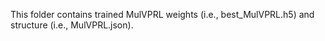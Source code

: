This folder contains trained MulVPRL weights (i.e., best_MulVPRL.h5) and structure (i.e., MulVPRL.json).
